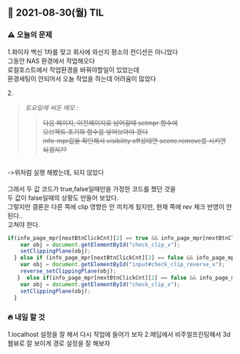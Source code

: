 ## 📆 2021-08-30(월) TIL


### ⚠️ 오늘의 문제 
1.화이자 백신 1차를 맞고 회사에 와선지 평소의 컨디션은 아니었다<br>
그동안 NAS 환경에서 작업해오다<br>
로컬호스트에서 작업환경을 바꿔야할일이 있었는데<br>
환경세팅이 안되어서 오늘 작업을 하는데 어려움이 많았다<br>

2.<br>
> _토요일에 써둔 메모 : <br>_
>> ~~다음 페이지, 이전페이지로 넘어갈때 setmpr 함수에~~<br>
>> ~~오브젝트 초기화 함수를 넣어보아야 겠다~~<br>
>> ~~info-mpr값을 확인해서 visibility off상태면 scene.remove를 시키면 되겠지??~~<br>
<br>
->위처럼 실행 해봤는데, 되지 않았다<br>
<br>
그래서 두 값 코드가 true,false일때만을 가정한 코드를 짰던 것을<br>
두 값이 false일때의 상황도 만들어 보았다.<br>
그렇지만 결론은 다른 쪽에 clip 영향은 안 끼치게 됬지만, 현재 쪽에 rev 체크 반영이 안된다..<br>
고쳐야 한다. <br>

```javascript
if(info_page_mpr[nextBtnClickCnt][2] == true && info_page_mpr[nextBtnClickCnt][3] == false){
    var obj = document.getElementById("check_clip_x");
    setClippingPlane(obj);
  } else if (info_page_mpr[nextBtnClickCnt][2] == false && info_page_mpr[nextBtnClickCnt][3] == true){
    var obj = document.getElementById("input#check_clip_reverse_x");
    reverse_setClippingPlane(obj);
   }  else if(info_page_mpr[nextBtnClickCnt][2] == false && info_page_mpr[nextBtnClickCnt][3] == false){
    var obj = document.getElementById("check_clip_x");
    setClippingPlane(obj);
  }
```

### 🔥 내일 할 것<br>
 
1.localhost 설정을 잘 해서 다시 작업에 들어가 보자
2.메딥에서 비주얼프린팅해서 3d 웹뷰로 잘 보이게 경로 설정을 잘 해보자
